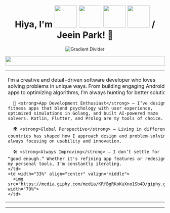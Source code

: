 <!-- Header with GIFs -->
<h1 align="center">
  Hiya, I'm 
  <img src="https://media.giphy.com/media/oqCQ8EeERIY6NytEDm/giphy.gif" width="70"> 
  <img src="https://media.giphy.com/media/TOLuAEdmOj1dTIKNkB/giphy.gif" width="70"> 
  <img src="https://media.giphy.com/media/TOLuAEdmOj1dTIKNkB/giphy.gif" width="70"> 
  <img src="https://media.giphy.com/media/EnOZd2heOezVbBXWlJ/giphy.gif" width="70"> 
  / Jeein Park! 👋
</h1>

<p align="center">
  <img src="https://via.placeholder.com/1000x5/FF5733/FFC300" alt="Gradient Divider">
</p>



<!-- Divider using a GIF -->
<p align="center">
  <img src="https://media.giphy.com/media/cNTobeyDPsv9xUeAOR/giphy.gif" width="100%" height="30">
</p>

<!-- Text and Image Table -->
<table>
  <tr>
    <td width="66%" valign="top">
      <p>I’m a creative and detail-driven software developer who loves solving problems in unique ways. From building engaging Android apps to optimizing algorithms, I’m always hunting for better solutions.</p>

      📱 <strong>App Development Enthusiast</strong> – I’ve designed fitness apps that blend psychology with user experience, optimized simulations in Golang, and built AI-powered maze solvers. Kotlin, Flutter, and Prolog are my tools of choice.

      🌍 <strong>Global Perspective</strong> – Living in different countries has shaped how I approach design and problem-solving, always focusing on usability and innovation.

      🛠️ <strong>Always Improving</strong> – I don’t settle for “good enough.” Whether it's refining app features or redesigning my personal tools, I’m constantly iterating.
    </td>
    <td width="33%" align="center" valign="middle">
      <img src="https://media.giphy.com/media/KRfBgRKoKuXno1Sb4D/giphy.gif" width="70%">
    </td>
  </tr>
</table>

<!-- Divider -->
<hr>

<!-- Tech Stack Section -->
<h2 align="left">
  <img src="https://media.giphy.com/media/z
